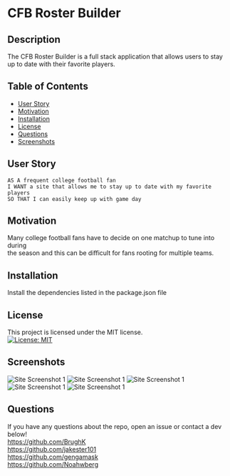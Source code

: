 # CFB Roster Builder

## Description

The CFB Roster Builder is a full stack application that allows users to stay up to date with their favorite players.

## Table of Contents

- [User Story](#user-story)
- [Motivation](#motivation)
- [Installation](#installation)
- [License](#license)
- [Questions](#questions)
- [Screenshots](#screenshots)

## User Story

```
AS A frequent college football fan
I WANT a site that allows me to stay up to date with my favorite players
SO THAT I can easily keep up with game day
```

## Motivation

Many college football fans have to decide on one matchup to tune into during<br> the season and this can be difficult for fans rooting for multiple teams.

## Installation

Install the dependencies listed in the package.json file

## License

This project is licensed under the MIT license.
<br/> [![License: MIT](https://img.shields.io/badge/License-MIT-yellow.svg)](https://opensource.org/licenses/MIT)

## Screenshots

![Site Screenshot 1](/assets/Screenshot%202023-02-14%20202907.png)
![Site Screenshot 1](/assets/Screenshot%202023-02-14%20202958.png)
![Site Screenshot 1](/assets/search.png)
![Site Screenshot 1](/assets/roster.png)
![Site Screenshot 1](/assets/login.png)

## Questions

If you have any questions about the repo, open an issue or contact a dev below!<br>
https://github.com/BrughK<br>
https://github.com/jakester101<br>
https://github.com/gengamask<br>
https://github.com/Noahwberg
